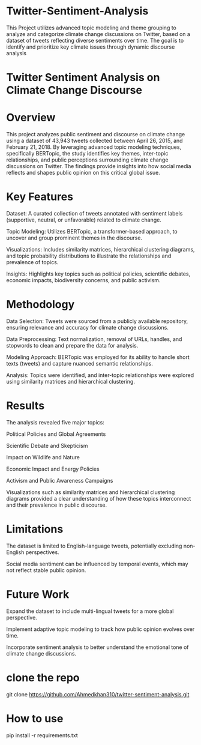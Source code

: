 # Twitter-Sentiment-Analysis
This Project utilizes advanced topic modeling and theme grouping to analyze and categorize climate change discussions on Twitter, based on a dataset of tweets reflecting diverse sentiments over time. The goal is to identify and prioritize key climate issues through dynamic discourse analysis


# Twitter Sentiment Analysis on Climate Change Discourse
# Overview
This project analyzes public sentiment and discourse on climate change using a dataset of 43,943 tweets collected between April 26, 2015, and February 21, 2018. By leveraging advanced topic modeling techniques, specifically BERTopic, the study identifies key themes, inter-topic relationships, and public perceptions surrounding climate change discussions on Twitter. The findings provide insights into how social media reflects and shapes public opinion on this critical global issue.

# Key Features
Dataset: A curated collection of tweets annotated with sentiment labels (supportive, neutral, or unfavorable) related to climate change.

Topic Modeling: Utilizes BERTopic, a transformer-based approach, to uncover and group prominent themes in the discourse.

Visualizations: Includes similarity matrices, hierarchical clustering diagrams, and topic probability distributions to illustrate the relationships and prevalence of topics.

Insights: Highlights key topics such as political policies, scientific debates, economic impacts, biodiversity concerns, and public activism.

# Methodology
Data Selection: Tweets were sourced from a publicly available repository, ensuring relevance and accuracy for climate change discussions.

Data Preprocessing: Text normalization, removal of URLs, handles, and stopwords to clean and prepare the data for analysis.

Modeling Approach: BERTopic was employed for its ability to handle short texts (tweets) and capture nuanced semantic relationships.

Analysis: Topics were identified, and inter-topic relationships were explored using similarity matrices and hierarchical clustering.

# Results
The analysis revealed five major topics:

Political Policies and Global Agreements

Scientific Debate and Skepticism

Impact on Wildlife and Nature

Economic Impact and Energy Policies

Activism and Public Awareness Campaigns

Visualizations such as similarity matrices and hierarchical clustering diagrams provided a clear understanding of how these topics interconnect and their prevalence in public discourse.

# Limitations
The dataset is limited to English-language tweets, potentially excluding non-English perspectives.

Social media sentiment can be influenced by temporal events, which may not reflect stable public opinion.

# Future Work
Expand the dataset to include multi-lingual tweets for a more global perspective.

Implement adaptive topic modeling to track how public opinion evolves over time.

Incorporate sentiment analysis to better understand the emotional tone of climate change discussions.

# clone the repo
git clone https://github.com/Ahmedkhan310/twitter-sentiment-analysis.git  

# How to use
pip install -r requirements.txt  